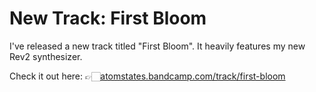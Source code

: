 # New Track: First Bloom

I've released a new track titled "First Bloom". It heavily features my new Rev2 synthesizer.

Check it out here: 👉🏻[atomstates.bandcamp.com/track/first-bloom](https://atomstates.bandcamp.com/track/first-bloom)

